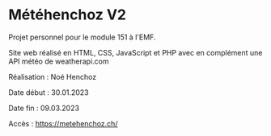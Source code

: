 # Météhenchoz V2

Projet personnel pour le module 151 à l'EMF.

Site web réalisé en HTML, CSS, JavaScript et PHP avec en complément une API météo de weatherapi.com

Réalisation : Noé Henchoz

Date début : 30.01.2023

Date fin : 09.03.2023

Accès : https://metehenchoz.ch/
